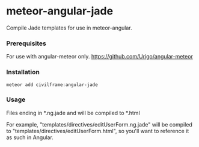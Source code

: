 # meteor-angular-jade
Compile Jade templates for use in meteor-angular.

### Prerequisites
For use with angular-meteor only. https://github.com/Urigo/angular-meteor

### Installation
```meteor add civilframe:angular-jade```

### Usage
Files ending in *.ng.jade and will be compiled to *.html

For example, "templates/directives/editUserForm.ng.jade" will be compiled to "templates/directives/editUserForm.html", so you'll want to reference it as such in Angular.

